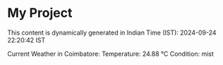 # My Project

This content is dynamically generated in Indian Time (IST): 2024-09-24 22:20:42 IST


Current Weather in Coimbatore:
Temperature: 24.88 °C
Condition: mist
